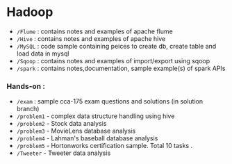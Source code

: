 # Hadoop

- `/Flume` : contains notes and examples of apache flume
- `/Hive` : contains notes and examples of apache hive
- `/MySQL` : code sample containing peices to create db, create table and load data in mysql
- `/Sqoop` : contains notes and examples of import/export using sqoop
-  `/spark` : contains notes,documentation, sample example(s) of spark APIs

### Hands-on :
- `/exam` : sample cca-175 exam questions and solutions (in solution branch)
- `/problem1` - complex data structure handling using hive
- `/problem2` - Stock data analysis
- `/problem3` - MovieLens database analysis
- `/problem4` - Lahman's baseball database analysis
- `/problem5` - Hortonworks certification sample. Total 10 tasks .
- `/Tweeter`  - Tweeter data analysis
